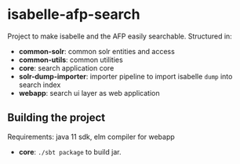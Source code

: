 # isabelle-afp-search
Project to make isabelle and the AFP easily searchable. Structured in:
- **common-solr**: common solr entities and access
- **common-utils**: common utilities
- **core**: search application core
- **solr-dump-importer**: importer pipeline to import isabelle `dump` into search index
- **webapp**: search ui layer as web application

## Building the project
Requirements: java 11 sdk, elm compiler for webapp
- **core**: `./sbt package` to build jar.
